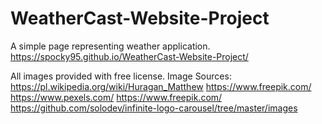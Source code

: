 # WeatherCast-Website-Project

A simple page representing weather application.
https://spocky95.github.io/WeatherCast-Website-Project/

All images provided with free license.
Image Sources:
https://pl.wikipedia.org/wiki/Huragan_Matthew
https://www.freepik.com/
https://www.pexels.com/
https://www.freepik.com/
https://github.com/solodev/infinite-logo-carousel/tree/master/images
